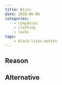 ```yaml
---
title: Bliss
date: 2020-06-06
categories:
    - companies
    - clothing
    - looks
tags:
    - black-lives-matter
---
```


## Reason


## Alternative


